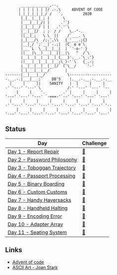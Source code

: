 ```
       _____________,--,
      | | | | | | |/ .-.\     ADVENT OF CODE
      |_|_|_|_|_|_/ /   `.         2020
       |_|__|__|_; |      \
       |___|__|_/| |     .'`}
       |_|__|__/ | |   .'.'`\
       |__|__|/  ; ;  / /    \.-"-.
       ||__|_;   \ \  ||    /`___. \
       |_|___/\  /;.`,\\   {_'___.;{}
       |__|_/ `;`__|`-.;|  |C` e e`\
       |___`L  \__|__|__|  | `'-o-' }
       ||___|\__)___|__||__|\   ^  /`\
       |__|__|__|__|__|_{___}'.__.`\_.'}
       ||___|__|__|__|__;\_)-'`\   {_.-;
       |__|__|__|__|__|/` (`\__/     '-'
       |_|___|__|__/`      |
-------|__|___|__/`         \-------------------
-.__.-.|___|___;`    DB'S    |.__.-.__.-.__.-.__
  |     |     ||    SANITY   |  |     |     |
-' '---' '---' \            /-' '---' '---' '--
     |     |    '.        .' |     |     |     |
'---' '---' '---' `-===-'`--' '---' '---' '---'
  |     |     |     |     |     |     |     |
-' '---' '---' '---' '---' '---' '---' '---' '--
     |     |     |     |     |     |     |     |
'---' '---' '---' '---' '---' '---' '---' '---'
```

## Status
|Day                                               |Challenge                                     |
|--------------------------------------------------|----------------------------------------------|
|[Day 1 - Report Repair](src/bin/day_01.rs)          |[📄](https://adventofcode.com/2020/day/1)      |
|[Day 2 - Password Philosophy](src/bin/day_02.rs)    |[📄](https://adventofcode.com/2020/day/2)      |
|[Day 3 - Toboggan Trajectory](src/bin/day_03.rs)    |[📄](https://adventofcode.com/2020/day/3)      |
|[Day 4 - Passport Processing](src/bin/day_04.rs)    |[📄](https://adventofcode.com/2020/day/4)      |
|[Day 5 - Binary Boarding](src/bin/day_05.rs)        |[📄](https://adventofcode.com/2020/day/5)      |
|[Day 6 - Custom Customs](src/bin/day_06.rs)         |[📄](https://adventofcode.com/2020/day/6)      |
|[Day 7 - Handy Haversacks](src/bin/day_07.rs)       |[📄](https://adventofcode.com/2020/day/7)      |
|[Day 8 - Handheld Halting](src/bin/day_08.rs)       |[📄](https://adventofcode.com/2020/day/8)      |
|[Day 9 - Encoding Error](src/bin/day_09.rs)         |[📄](https://adventofcode.com/2020/day/9)      |
|[Day 10 - Adapter Array](src/bin/day_10.rs)        |[📄](https://adventofcode.com/2020/day/10)     |
|[Day 11 - Seating System](src/bin/day_11.rs)       |[📄](https://adventofcode.com/2020/day/11)     |

## Links
- [Advent of code](https://adventofcode.com/)
- [ASCII Art - Joan Stark](https://www.asciiart.eu/holiday-and-events/christmas/santa-claus)

